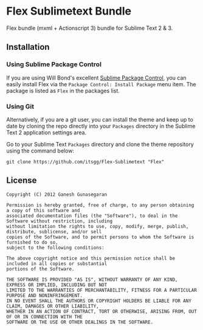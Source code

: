 # Flex Sublimetext Bundle

Flex bundle (mxml + Actionscript 3) bundle for Sublime Text 2 & 3.

## Installation

### Using Sublime Package Control

If you are using Will Bond's excellent [Sublime Package Control](http://wbond.net/sublime_packages/package_control),
you can easily install Flex via the `Package Control: Install Package` menu item.
The package is listed as `Flex` in the packages list.

### Using Git

Alternatively, if you are a git user, you can install the theme and keep up to date by cloning the repo directly
into your `Packages` directory in the Sublime Text 2 application settings area.

Go to your Sublime Text `Packages` directory and clone the theme repository using the command below:

    git clone https://github.com/itsgg/Flex-Sublimetext "Flex"

## License

    Copyright (C) 2012 Ganesh Gunasegaran

    Permission is hereby granted, free of charge, to any person obtaining a copy of this software and
    associated documentation files (the "Software"), to deal in the Software without restriction, including
    without limitation the rights to use, copy, modify, merge, publish, distribute, sublicense, and/or sell
    copies of the Software, and to permit persons to whom the Software is furnished to do so,
    subject to the following conditions:

    The above copyright notice and this permission notice shall be included in all copies or substantial
    portions of the Software.

    THE SOFTWARE IS PROVIDED "AS IS", WITHOUT WARRANTY OF ANY KIND, EXPRESS OR IMPLIED, INCLUDING BUT NOT
    LIMITED TO THE WARRANTIES OF MERCHANTABILITY, FITNESS FOR A PARTICULAR PURPOSE AND NONINFRINGEMENT.
    IN NO EVENT SHALL THE AUTHORS OR COPYRIGHT HOLDERS BE LIABLE FOR ANY CLAIM, DAMAGES OR OTHER LIABILITY,
    WHETHER IN AN ACTION OF CONTRACT, TORT OR OTHERWISE, ARISING FROM, OUT OF OR IN CONNECTION WITH THE
    SOFTWARE OR THE USE OR OTHER DEALINGS IN THE SOFTWARE.
